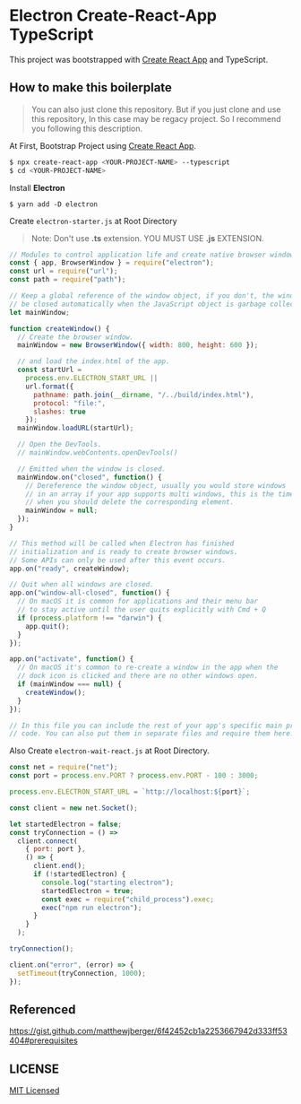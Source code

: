 # Electron Create-React-App TypeScript

This project was bootstrapped with [Create React App](https://github.com/facebook/create-react-app) and TypeScript.

## How to make this boilerplate

> You can also just clone this repository. But if you just clone and use this repository, In this case may be regacy project. So I recommend you following this description.

At First, Bootstrap Project using [Create React App](https://github.com/facebook/create-react-app).

```sh
$ npx create-react-app <YOUR-PROJECT-NAME> --typescript
$ cd <YOUR-PROJECT-NAME>
```

Install **Electron**

```
$ yarn add -D electron
```

Create `electron-starter.js` at Root Directory

> Note: Don't use **.ts** extension. YOU MUST USE **.js** EXTENSION.

```js
// Modules to control application life and create native browser window
const { app, BrowserWindow } = require("electron");
const url = require("url");
const path = require("path");

// Keep a global reference of the window object, if you don't, the window will
// be closed automatically when the JavaScript object is garbage collected.
let mainWindow;

function createWindow() {
  // Create the browser window.
  mainWindow = new BrowserWindow({ width: 800, height: 600 });

  // and load the index.html of the app.
  const startUrl =
    process.env.ELECTRON_START_URL ||
    url.format({
      pathname: path.join(__dirname, "/../build/index.html"),
      protocol: "file:",
      slashes: true
    });
  mainWindow.loadURL(startUrl);

  // Open the DevTools.
  // mainWindow.webContents.openDevTools()

  // Emitted when the window is closed.
  mainWindow.on("closed", function() {
    // Dereference the window object, usually you would store windows
    // in an array if your app supports multi windows, this is the time
    // when you should delete the corresponding element.
    mainWindow = null;
  });
}

// This method will be called when Electron has finished
// initialization and is ready to create browser windows.
// Some APIs can only be used after this event occurs.
app.on("ready", createWindow);

// Quit when all windows are closed.
app.on("window-all-closed", function() {
  // On macOS it is common for applications and their menu bar
  // to stay active until the user quits explicitly with Cmd + Q
  if (process.platform !== "darwin") {
    app.quit();
  }
});

app.on("activate", function() {
  // On macOS it's common to re-create a window in the app when the
  // dock icon is clicked and there are no other windows open.
  if (mainWindow === null) {
    createWindow();
  }
});

// In this file you can include the rest of your app's specific main process
// code. You can also put them in separate files and require them here.
```

Also Create `electron-wait-react.js` at Root Directory.

```js
const net = require("net");
const port = process.env.PORT ? process.env.PORT - 100 : 3000;

process.env.ELECTRON_START_URL = `http://localhost:${port}`;

const client = new net.Socket();

let startedElectron = false;
const tryConnection = () =>
  client.connect(
    { port: port },
    () => {
      client.end();
      if (!startedElectron) {
        console.log("starting electron");
        startedElectron = true;
        const exec = require("child_process").exec;
        exec("npm run electron");
      }
    }
  );

tryConnection();

client.on("error", (error) => {
  setTimeout(tryConnection, 1000);
});
```

## Referenced

https://gist.github.com/matthewjberger/6f42452cb1a2253667942d333ff53404#prerequisites

## LICENSE

[MIT Licensed](./LICENSE)
